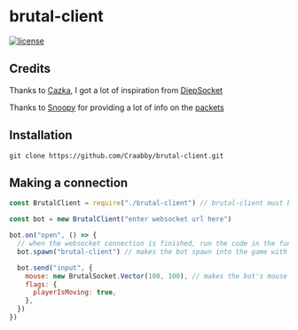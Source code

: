 # brutal-client

[![license](https://img.shields.io/badge/License-MIT-yellow.svg)](#)

## Credits

Thanks to [Cazka](https://github.com/Cazka), I got a lot of inspiration from [DiepSocket](https://github.com/Cazka/diepsocket)

Thanks to [Snoopy](https://github.com/sudosnoopy) for providing a lot of info on the [packets](https://github.com/sudosnoopy/brutal-io-info) 

## Installation

`git clone https://github.com/Craabby/brutal-client.git`

## Making a connection

```js
const BrutalClient = require("./brutal-client") // brutal-client must be in the same directory, move to node_modules if you dont want to use the ./

const bot = new BrutalClient("enter websocket url here")

bot.on("open", () => {
  // when the websocket connection is finished, run the code in the function
  bot.spawn("brutal-client") // makes the bot spawn into the game with the name "brutal-client"

  bot.send("input", {
    mouse: new BrutalSocket.Vector(100, 100), // makes the bot's mouse position be 100, 100
    flags: {
      playerIsMoving: true,
    },
  })
})
```
